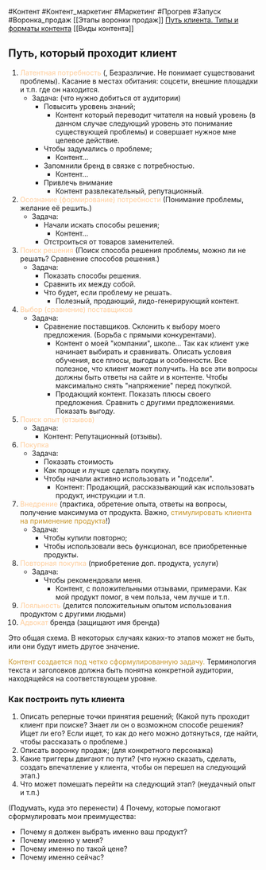 #Контент #Контент_маркетинг #Маркетинг #Прогрев #Запуск #Воронка_продаж 
[[Этапы воронки продаж]]
[Путь клиента. Типы и форматы контента](https://disk.yandex.ru/i/bIv3O54Ov-xyNQ)
[[Виды контента]]

## Путь, который проходит клиент
1.  <span style='color:#ffcc99'>Латентная потребность</span> (, Безразличие. Не понимает существованиt проблемы). Касание в местах обитания: соцсети, внешние площадки и т.п. где он находится.
	- Задача: (что нужно добиться от аудитории)
		- Повысить уровень знаний;
			- Контент который переводит читателя на новый уровень (в данном случае следующий уровень это понимание существующей проблемы) и совершает нужное мне целевое действие.
		- Чтобы задумались о проблеме;
			- Контент...
		- Запомнили бренд в связке с потребностью.
			- Контент...
		- Привлечь внимание
			- Контент развлекательный, репутационный.
2.  <span style='color:#ffcc99'>Осознание (формирование) потребности</span> (Понимание проблемы, желание её решить.)
	- Задача:
		- Начали искать способы решения;
			- Контент...
		- Отстроиться от товаров заменителей.
3. <span style='color:#ffcc99'>Поиск решения</span> (Поиск способа решения проблемы, можно ли не решать? Сравнение способов решения.)
	- Задача:
		- Показать способы решения.
		- Сравнить их между собой.
		- Что будет, если проблему не решать.
			- Полезный, продающий, лидо-генерирующий контент.
4. <span style='color:#ffcc99'>Выбор (сравнение) поставщиков</span>
	- Задача:
		- Сравнение поставщиков. Склонить к выбору моего предложения. (Борьба с прямыми конкурентами).
			- Контент о моей "компании", школе... Так как клиент уже начинает выбирать и сравнивать. Описать условия обучения, все плюсы, выгоды и особенности. Все полезное, что клиент может получить. На все эти вопросы должны быть ответы на сайте и в контенте. Чтобы максимально снять "напряжение" перед покупкой.
			- Продающий контент. Показать плюсы своего предложения. Сравнить с другими предложениями. Показать выгоду.
5. <span style='color:#ffcc99'>Поиск опыт (отзывов)</span> 
	- Задача:
		- Контент: Репутационный (отзывы).
1. <span style='color:#ffcc99'>Покупка</span> 
	- Задача: 
		- Показать стоимость
		- Как проще и лучше сделать покупку.
		- Чтобы начали активно использовать и "подсели".
			- Контент: Продающий, рассказывающий как использовать продукт, инструкции и т.п.
2. <span style='color:#ffcc99'>Внедрение</span> (практика, обретение опыта, ответы на вопросы, получение максимума от продукта. Важно, <span style='color:#c7952b'>стимулировать клиента на применение продукта</span>!)
	- Задача: 
		- Чтобы купили повторно;
		- Чтобы использовали весь функционал, все приобретенные продукты.
3. <span style='color:#ffcc99'>Повторная покупка</span> (приобретение доп. продукта, услуги)
	- Задача:
		- Чтобы рекомендовали меня.
			- Контент, с положительными отзывами, примерами. Как мой продукт помог, в чем польза, чем лучше и т.п.
4. <span style='color:#ffcc99'>Лояльность</span> (делится положительным опытом использования продуктом с другими людьми)
5. <span style='color:#ffcc99'>Адвокат</span> бренда (защищают имя бренда)

Это общая схема. В некоторых случаях каких-то этапов может не быть, или они будут иметь другое значение.

<span style='color:#c7952b'>Контент создается под четко сформулированную задачу. </span>
Терминология текста и заголовков должна быть понятна конкретной аудитории, находящейся на соответствующем уровне.

### Как построить путь клиента
1. Описать реперные точки принятия решений; (Какой путь проходит клиент при поиске? Знает ли он о возможном способе решения? Ищет ли его? Если ищет, то как до него можно дотянуться, где найти, чтобы рассказать о проблеме.)
2. Описать воронку продаж; (для конкретного персонажа)
3. Какие триггеры двигают по пути? (что нужно сказать, сделать, создать впечатление у клиента, чтобы он перешел на следующий этап.)
4. Что может помешать перейти на следующий этап? (неудачный опыт и т.п.)

(Подумать, куда это перенести)
4 Почему, которые помогают сформулировать мои преимущества:
- Почему я должен выбрать именно ваш продукт?
- Почему именно у меня?
- Почему именно по такой цене?
- Почему именно сейчас?